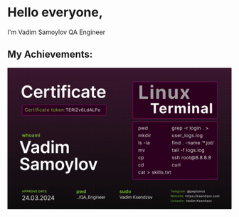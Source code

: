 # Hello everyone, 
I'm Vadim Samoylov 
QA Engineer



My Achievements:
---
![Terminal certificate](<Vadim Samoylov_Terminal.jpg>)
